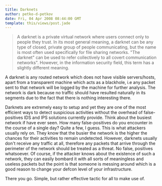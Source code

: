 ```yaml
---
title: Darknets
author: petko-d-petkov
date: Fri, 04 Apr 2008 08:44:00 GMT
template: this/views/post.jade
---
```


> A darknet is a private virtual network where users connect only to people they trust. In its most general meaning, a darknet can be any type of closed, private group of people communicating, but the name is most often used specifically for file sharing networks. "The darknet" can be used to refer collectively to all covert communication networks". However, in the information security field, this term has a slightly different meaning.

A darknet is any routed network which does not have visible servers/hosts, apart from a transparent machine which acts as a blackhole, i.e any packet sent to that network will be logged by the machine for further analysis. The network is dark because no traffic should have resulted naturally in its segments due to the fact that there is nothing interesting there.

Darknets are extremely easy to setup and yet they are one of the most efficient ways to detect suspicious activities without the overhead of false-positives IDS and IPS solutions currently provide. Think about the busiest network if have ever seen. How many false-positives do you encounter in the course of a single day? Quite a few, I guess. This is what attackers usually rely on. They know that the busier the network is the higher the chances for their activities to remain undetected. However, darknets usually don't receive any traffic at all, therefore any packets that arrive through the perimeter of the network should be treated as a threat. No false, positives whatsoever. Of course, if the attacker knows about the existence of such a network, they can easily bombard it with all sorts of meaningless and useless packets but the point is that someone is messing around which is a good reason to change your defcon level of your infrastructure.

There you go. Simple, but rather effective tactic for all to make use of.
